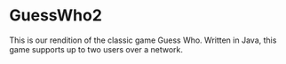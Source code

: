 # GuessWho2
This is our rendition of the classic game Guess Who.  Written in Java, this game supports up to two users over a network.
